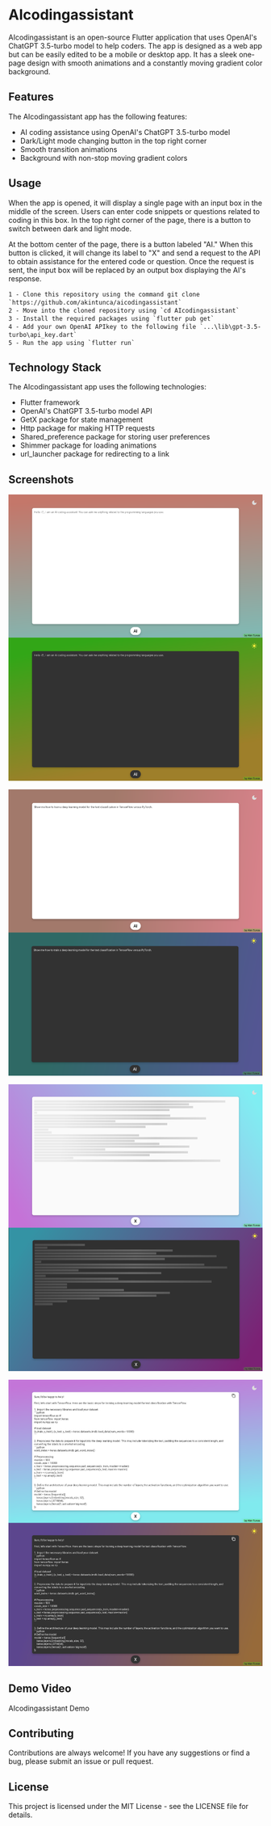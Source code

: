 # AIcodingassistant

AIcodingassistant is an open-source Flutter application that uses OpenAI's ChatGPT 3.5-turbo model to help coders. The app is designed as a web app but can be easily edited to be a mobile or desktop app. It has a sleek one-page design with smooth animations and a constantly moving gradient color background.

## Features

The AIcodingassistant app has the following features:

- AI coding assistance using OpenAI's ChatGPT 3.5-turbo model
- Dark/Light mode changing button in the top right corner
- Smooth transition animations
- Background with non-stop moving gradient colors

## Usage

When the app is opened, it will display a single page with an input box in the middle of the screen. Users can enter code snippets or questions related to coding in this box. In the top right corner of the page, there is a button to switch between dark and light mode.

At the bottom center of the page, there is a button labeled "AI." When this button is clicked, it will change its label to "X" and send a request to the API to obtain assistance for the entered code or question. Once the request is sent, the input box will be replaced by an output box displaying the AI's response.

    1 - Clone this repository using the command git clone `https://github.com/akintunca/aicodingassistant`
    2 - Move into the cloned repository using `cd AIcodingassistant`
    3 - Install the required packages using `flutter pub get`
    4 - Add your own OpenAI APIkey to the following file `...\lib\gpt-3.5-turbo\api_key.dart`
    5 - Run the app using `flutter run`

## Technology Stack

The AIcodingassistant app uses the following technologies:

- Flutter framework
- OpenAI's ChatGPT 3.5-turbo model API
- GetX package for state management
- Http package for making HTTP requests
- Shared_preference package for storing user preferences
- Shimmer package for loading animations
- url_launcher package for redirecting to a link

## Screenshots

![screenshot1](https://github.com/akintunca/aicodingassistant/blob/master/preview/screenshot1.png)

![screenshot2](https://github.com/akintunca/aicodingassistant/blob/master/preview/screenshot2.png)

![screenshot3](https://github.com/akintunca/aicodingassistant/blob/master/preview/screenshot3.png)

![screenshot4](https://github.com/akintunca/aicodingassistant/blob/master/preview/screenshot4.png)

## Demo Video
AIcodingassistant Demo

## Contributing
Contributions are always welcome! If you have any suggestions or find a bug, please submit an issue or pull request.

## License
This project is licensed under the MIT License - see the LICENSE file for details.